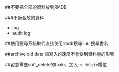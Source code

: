 ##不要把全部的資料放到RMDB

###不適合放的資料
* log
* audit log

##使用搜尋系統取代直接使用rmdb搜尋
i.e. 搜尋書名


##archive old data
讓寫入的速度不會受到資料量的影響

##留意需要soft_delete的table，加入`is_delete`欄位
